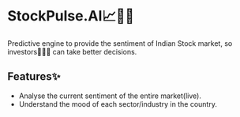 # StockPulse.AI📈💸🤖
 Predictive engine to provide the sentiment of Indian Stock market, so investors👨‍💼💼 can take better decisions.

## Features✨
- Analyse the current sentiment of the entire market(live).
- Understand the mood of each sector/industry in the country.
